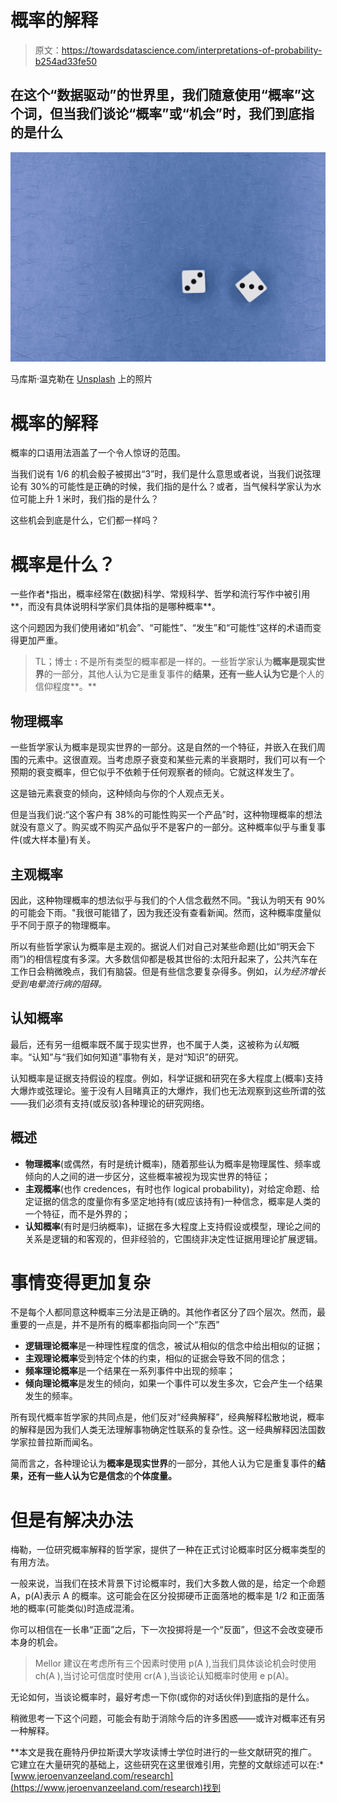 # 概率的解释

> 原文：<https://towardsdatascience.com/interpretations-of-probability-b254ad33fe50>

## 在这个“数据驱动”的世界里，我们随意使用“概率”这个词，但当我们谈论“概率”或“机会”时，我们到底指的是什么

![](img/7303b5ac3d8be69b6a5c7b605a68e4a2.png)

马库斯·温克勒在 [Unsplash](https://unsplash.com?utm_source=medium&utm_medium=referral) 上的照片

# 概率的解释

概率的口语用法涵盖了一个令人惊讶的范围。

当我们说有 1/6 的机会骰子被掷出“3”时，我们是什么意思或者说，当我们说弦理论有 30%的可能性是正确的时候，我们指的是什么？或者，当气候科学家认为水位可能上升 1 米时，我们指的是什么？

这些机会到底是什么，它们都一样吗？

# 概率是什么？

一些作者*指出，概率经常在(数据)科学、常规科学、哲学和流行写作中被引用**，而没有具体说明科学家们具体指的是哪种概率**。

这个问题因为我们使用诸如“机会”、“可能性”、“发生”和“可能性”这样的术语而变得更加严重。

> TL；博士 **:** 不是所有类型的概率都是一样的。一些哲学家认为**概率是现实世界**的一部分，其他人认为它是重复事件的**结果，还有一些人认为它是**个人的信仰程度**。**

## 物理概率

一些哲学家认为概率是现实世界的一部分。这是自然的一个特征，并嵌入在我们周围的元素中。这很直观。当考虑原子衰变和某些元素的半衰期时，我们可以有一个预期的衰变概率，但它似乎不依赖于任何观察者的倾向。它就这样发生了。

这是铀元素衰变的倾向，这种倾向与你的个人观点无关。

但是当我们说:“这个客户有 38%的可能性购买一个产品”时，这种物理概率的想法就没有意义了。购买或不购买产品似乎不是客户的一部分。这种概率似乎与重复事件(或大样本量)有关。

## **主观概率**

因此，这种物理概率的想法似乎与我们的个人信念截然不同。"我认为明天有 90%的可能会下雨。"我很可能错了，因为我还没有查看新闻。然而，这种概率度量似乎不同于原子的物理概率。

所以有些哲学家认为概率是主观的。据说人们对自己对某些命题(比如“明天会下雨”)的相信程度有多深。大多数信仰都是极其世俗的:太阳升起来了，公共汽车在工作日会稍微晚点，我们有脑袋。但是有些信念要复杂得多。例如，*认为经济增长受到电晕流行病的阻碍。*

## **认知概率**

最后，还有另一组概率既不属于现实世界，也不属于人类，这被称为*认知*概率。“认知”与“我们如何知道”事物有关，是对“知识”的研究。

认知概率是证据支持假设的程度。例如，科学证据和研究在多大程度上(概率)支持大爆炸或弦理论。鉴于没有人目睹真正的大爆炸，我们也无法观察到这些所谓的弦——我们必须有支持(或反驳)各种理论的研究网络。

## 概述

*   **物理概率**(或偶然，有时是统计概率)，随着那些认为概率是物理属性、频率或倾向的人之间的进一步区分，这些概率被视为现实世界的特征；
*   **主观概率**(也作 credences，有时也作 logical probability)，对给定命题、给定证据的信念的度量你有多坚定地持有(或应该持有)一种信念，概率是人类的一个特征，而不是外界的；
*   **认知概率**(有时是归纳概率)，证据在多大程度上支持假设或模型，理论之间的关系是逻辑的和客观的，但非经验的，它围绕非决定性证据用理论扩展逻辑。

# 事情变得更加复杂

不是每个人都同意这种概率三分法是正确的。其他作者区分了四个层次。然而，最重要的一点是，并不是所有的概率都指向同一个“东西”

*   **逻辑理论概率**是一种理性程度的信念，被试从相似的信念中给出相似的证据；
*   **主观理论概率**受到特定个体的约束，相似的证据会导致不同的信念；
*   **频率理论概率**是一个结果在一系列事件中出现的频率；
*   **倾向理论概率**是发生的倾向，如果一个事件可以发生多次，它会产生一个结果发生的频率。

所有现代概率哲学家的共同点是，他们反对“经典解释”，经典解释松散地说，概率的解释是因为我们人类无法理解事物确定性联系的复杂性。这一经典解释因法国数学家拉普拉斯而闻名。

简而言之，各种理论认为**概率是现实世界**的一部分，其他人认为它是重复事件的**结果，还有一些人认为它是信念**的**个体度量。**

# 但是有解决办法

梅勒，一位研究概率解释的哲学家，提供了一种在正式讨论概率时区分概率类型的有用方法。

一般来说，当我们在技术背景下讨论概率时，我们大多数人做的是，给定一个命题 A，p(A)表示 A 的概率。这可能会在区分投掷硬币正面落地的概率是 1/2 和正面落地的概率(可能类似)时造成混淆。

你可以相信在一长串“正面”之后，下一次投掷将是一个“反面”，但这不会改变硬币本身的机会。

> Mellor 建议在考虑所有三个因素时使用 p(A ),当我们具体谈论机会时使用 ch(A ),当讨论可信度时使用 cr(A ),当谈论认知概率时使用 e p(A)。

无论如何，当谈论概率时，最好考虑一下你(或你的对话伙伴)到底指的是什么。

稍微思考一下这个问题，可能会有助于消除今后的许多困惑——或许对概率还有另一种解释。

**本文是我在鹿特丹伊拉斯谟大学攻读博士学位时进行的一些文献研究的推广。它建立在大量研究的基础上，这些研究在这里很难引用，完整的文献综述可以在:*[www.jeroenvanzeeland.com/research](https://www.jeroenvanzeeland.com/research)找到
